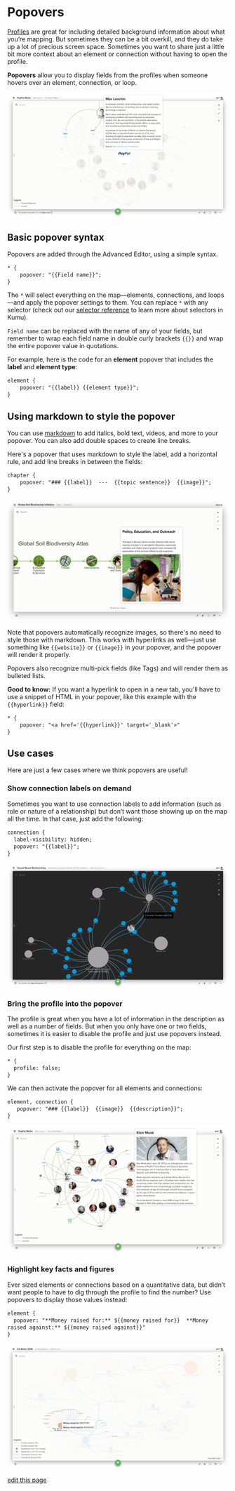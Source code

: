 # Popovers

[Profiles](/guides/profiles.html) are great for including detailed background information about what you’re mapping. But sometimes they can be a bit overkill, and they do take up a lot of precious screen space. Sometimes you want to share just a little bit more context about an element or connection without having to open the profile.

**Popovers** allow you to display fields from the profiles when someone hovers over an element, connection, or loop.

![A screenshot showing the popover functionality](/images/paypal-popover.png)

## Basic popover syntax

Popovers are added through the Advanced Editor, using a simple syntax.
```
* {
    popover: "{{Field name}}";
}
```
The `*` will select everything on the map&mdash;elements, connections, and loops&mdash;and apply the popover settings to them. You can replace  `*` with any selector (check out our [selector reference](/guides/selector-reference.html) to learn more about selectors in Kumu).

`Field name` can be replaced with the name of any of your fields, but remember to wrap each field name in double curly brackets `{{}}` and wrap the entire popover value in quotations.

For example, here is the code for an **element** popover that includes the **label** and **element type**:
```
element {
    popover: "{{label}} {{element type}}";
}
```

## Using markdown to style the popover

You can use [markdown](/guides/markdown.html) to add italics, bold text, videos, and more to your popover. You can also add double spaces to create line breaks.

Here's a popover that uses markdown to style the label, add a horizontal rule, and add line breaks in between the fields:
```
chapter {
    popover: "### {{label}}  ---  {{topic sentence}}  {{image}}";
}
```

![](/images/soil-biodiversity-markdown-popover.png)

Note that popovers automatically recognize images, so there's no need to style those with markdown. This works with hyperlinks as well&mdash;just use something like `{{website}}` or `{{image}}` in your popover, and the popover will render it properly.

Popovers also recognize multi-pick fields (like Tags) and will render them as bulleted lists.

**Good to know:** If you want a hyperlink to open in a new tab, you'll have to use a snippet of HTML in your popover, like this example with the `{{hyperlink}}` field:
```
* {
    popover: "<a href='{{hyperlink}}' target='_blank'>"
}
```

## Use cases

Here are just a few cases where we think popovers are useful!

### Show connection labels on demand

Sometimes you want to use connection labels to add information (such as role or nature of a relationship) but don’t want those showing up on the map all the time. In that case, just add the following:

```
connection {
  label-visibility: hidden;
  popover: "{{label}}";
}
```

![](/images/hawaii-board-connection-popover.png)

### Bring the profile into the popover

The profile is great when you have a lot of information in the description as well as a number of fields. But when you only have one or two fields, sometimes it is easier to disable the profile and just use popovers instead.

Our first step is to disable the profile for everything on the map:

```
* {
  profile: false;
}
```

We can then activate the popover for all elements and connections:

```
element, connection {
   popover: "### {{label}}  {{image}}  {{description}}";
}
```

![](/images/elon-musk-profile-popover.png)

### Highlight key facts and figures

Ever sized elements or connections based on a quantitative data, but didn’t want people to have to dig through the profile to find the number? Use popovers to display those values instead:

```
element {
  popover: "**Money raised for:** ${{money raised for}}  **Money raised against:** ${{money raised against}}"
}
```

![](/images/ca-ballot-quantitative-popover.png)



<span class="edit-link"><a href="https://github.com/kumu/docs/blob/master/guides/popover.md" target="_blank"><i class="fa fa-github"></i> edit this page</a></span>
